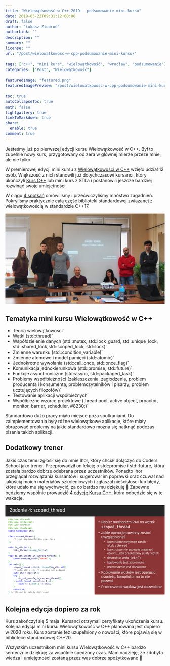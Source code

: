 ```yaml
---
title: "Wielowątkowość w C++ 2019 – podsumowanie mini kursu"
date: 2019-05-22T09:31:12+00:00
draft: false
author: "Łukasz Ziobroń"
authorLink: ""
description: ""
summary: ""
license: ""
url: "/post/wielowatkowosc-w-cpp-podsumowanie-mini-kursu/"

tags: ["c++", "mini kurs", "wielowątkowość", "wrocław", "podsumowanie"]
categories: ["Post", "Wielowątkowość"]

featuredImage: "featured.png"
featuredImagePreview: "/post/wielowatkowosc-w-cpp-podsumowanie-mini-kursu/featured.png"

toc: true
autoCollapseToc: true
math: false
lightgallery: true
linkToMarkdown: true
share:
  enable: true
comment: true
---
```


Jesteśmy już po pierwszej edycji kursu Wielowątkowość w C++. Był to zupełnie nowy kurs, przygotowany od zera w głównej mierze przeze mnie, ale nie tylko.

<!--more-->

W premierowej edycji mini kursu z [Wielowątkowości w C++][1] wzięło udział 12 osób. Większość z nich stanowili już dotychczasowi kursanci, który ukończyli [Kurs C++][2] lub mini kurs z STLa i postanowili jeszcze bardziej rozwinąć swoje umiejętności.

W ciągu [4 spotkań][3] omówiliśmy i przećwiczyliśmy mnóstwo zagadnień. Pokryliśmy praktycznie całą część biblioteki standardowej związanej z wielowątkowością w standardzie C++17. 

<img src="absolwenci.jpg" title="Część uczestników mini kursu wielowątkowość w C++" alt="Część uczestników mini kursu wielowątkowość w C++" />

## Tematyka mini kursu Wielowątkowość w C++

* Teoria wielowątkowości`
* Wątki (std::thread)`
* Współdzielenie danych (std::mutex, std::lock\_guard, std::unique\_lock, std::shared\_lock,std::scoped\_lock, std::lock)`
* Zmienne warunku (std::condition_variable)`
* Zmienne atomowe i model pamięci (std::atomic)`
* Jednokrotne wywołania (std::call\_once, std::once\_flag)`
* Komunikacja jednokierunkowa (std::promise, std::future)`
* Funkcje asynchroniczne (std::async, std::packaged_task)`
* Problemy współbieżności (zakleszczenia, zagłodzenia, problem producenta i konsumenta, problemczytelników i pisarzy, problem ucztujących filozofów)`
* Testowanie aplikacji współbieżnych`
* Współbieżne wzorce projektowe (thread pool, active object, proactor, monitor, barrier, scheduler, #8230;)`

Standardowo dużo pracy miało miejsce poza spotkaniami. Do zaimplementowania były różne wielowątkowe aplikacje, które miały obrazować problemy na jakie standardowo można się natknąć podczas pisania takich aplikacji.

## Dodatkowy trener

Jakiś czas temu zgłosił się do mnie Ihor, który chciał dołączyć do Coders School jako trener. Przeprowadził on lekcję o std::promise i std::future, która została bardzo dobrze odebrana przez uczestników. Ponadto Ihor przeglądał rozwiązania kursantów i sugerował im poprawki oraz czuwał nad jakością moich materiałów szkoleniowych i zgłaszał nieścisłości lub błędy, które udało mu się wychwycić, za co bardzo mu dziękuję 🙂 Zapewne będziemy wspólnie prowadzić [4 edycję Kursu C++][2], która odbędzie się w te wakacje.

<img src="zadanie.png" title="zadanie scoped_thread" alt="zadanie scoped_thread" />

## Kolejna edycja dopiero za rok

Kurs zakończył się 5 maja. Kursanci otrzymali certyfikaty ukończenia kursu. Kolejna edycja mini kursu Wielowątkowość w C++ planowana jest dopiero w 2020 roku. Kurs zostanie też uzupełniony o nowości, które pojawią się w bibliotece standardowej C++20.

Wszystkim uczestnikom mini kursu Wielowątkowość w C++ bardzo serdecznie dziękuję za wspólnie spędzony czas. Mam nadzieję, że zdobyta wiedza i umiejętności zostaną przez was dobrze spożytkowane 🙂

 [1]: https://coders.school/mini-kursy-cpp/#wielowatkowosc
 [2]: https://coders.school/kurs-cpp/
 [3]: https://www.meetup.com/pl-PL/Kurs-programowania-C/events/vxxntqyzfbfc/